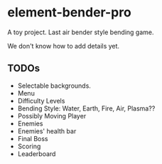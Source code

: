 # element-bender-pro

A toy project. Last air bender style bending game.

We don't know how to add details yet. 

## TODOs

 - Selectable backgrounds.
 - Menu
 - Difficulty Levels
 - Bending Style: Water, Earth, Fire, Air, Plasma??
 - Possibly Moving Player
 - Enemies
 - Enemies' health bar 
 - Final Boss
 - Scoring
 - Leaderboard
